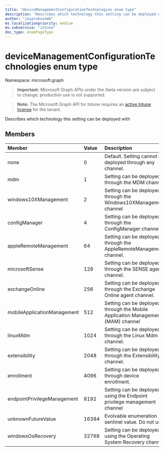 ```yaml
---
title: "deviceManagementConfigurationTechnologies enum type"
description: "Describes which technology this setting can be deployed with"
author: "jaiprakashmb"
ms.localizationpriority: medium
ms.subservice: "intune"
doc_type: enumPageType
---
```


# deviceManagementConfigurationTechnologies enum type

Namespace: microsoft.graph

> **Important:** Microsoft Graph APIs under the /beta version are subject to change; production use is not supported.

> **Note:** The Microsoft Graph API for Intune requires an [active Intune license](https://go.microsoft.com/fwlink/?linkid=839381) for the tenant.

Describes which technology this setting can be deployed with

## Members
|Member|Value|Description|
|:---|:---|:---|
|none|0|Default. Setting cannot be deployed through any channel.|
|mdm|1|Setting can be deployed through the MDM channel.|
|windows10XManagement|2|Setting can be deployed through the Windows10XManagement channel|
|configManager|4|Setting can be deployed through the ConfigManager channel.|
|appleRemoteManagement|64|Setting can be deployed through the AppleRemoteManagement channel.|
|microsoftSense|128|Setting can be deployed through the SENSE agent channel.|
|exchangeOnline|256|Setting can be deployed through the Exchange Online agent channel.|
|mobileApplicationManagement|512|Setting can be deployed through the Mobile Application Management (MAM) channel|
|linuxMdm|1024|Setting can be deployed through the Linux Mdm channel.|
|extensibility|2048|Setting can be deployed through the Extensibility channel.|
|enrollment|4096|Setting can be deployed through device enrollment.|
|endpointPrivilegeManagement|8192|Setting can be deployed using the Endpoint privilege management channel|
|unknownFutureValue|16384|Evolvable enumeration sentinel value. Do not use.|
|windowsOsRecovery|32768|Setting can be deployed using the Operating System Recovery channel|
